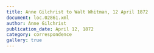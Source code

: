 ```yaml
---
title: Anne Gilchrist to Walt Whitman, 12 April 1872
document: loc.02861.xml
author: Anne Gilchrist
publication_date: April 12, 1872
category: correspondence
gallery: true
---
```

